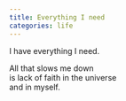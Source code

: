 ```yaml
---
title: Everything I need
categories: life
---
```

I have everything I need.

All that slows me down   
is lack of faith 
in the universe  
and in myself.
